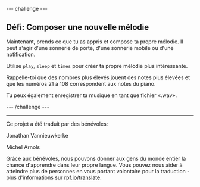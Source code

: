--- challenge ---

## Défi: Composer une nouvelle mélodie

Maintenant, prends ce que tu as appris et compose ta propre mélodie. Il peut s'agir d'une sonnerie de porte, d'une sonnerie mobile ou d'une notification.

Utilise `play`, `sleep` et `times` pour créer ta propre mélodie plus intéressante.

Rappelle-toi que des nombres plus élevés jouent des notes plus élevées et que les numéros 21 à 108 correspondent aux notes du piano.

Tu peux également enregistrer ta musique en tant que fichier «.wav».

--- /challenge ---


***
Ce projet a été traduit par des bénévoles:

Jonathan Vannieuwkerke

Michel Arnols

Grâce aux bénévoles, nous pouvons donner aux gens du monde entier la chance d'apprendre dans leur propre langue. Vous pouvez nous aider à atteindre plus de personnes en vous portant volontaire pour la traduction - plus d'informations sur [rpf.io/translate](https://rpf.io/translate).